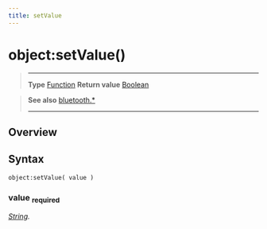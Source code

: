 ```yaml
---
title: setValue
---
```

# object:setValue()

> --------------------- ------------------------------------------------------------------------------------------
> __Type__              [Function](https://docs.coronalabs.com/api/type/Function.html)
> __Return value__      [Boolean](https://docs.coronalabs.com/api/type/Boolean.html)


> __See also__          [bluetooth.*](/plugin/bluetooth/)
> --------------------- ------------------------------------------------------------------------------------------

## Overview

## Syntax

	object:setValue( value )

### value <sub>required</sub>
_[String](https://docs.coronalabs.com/api/type/String.html)._